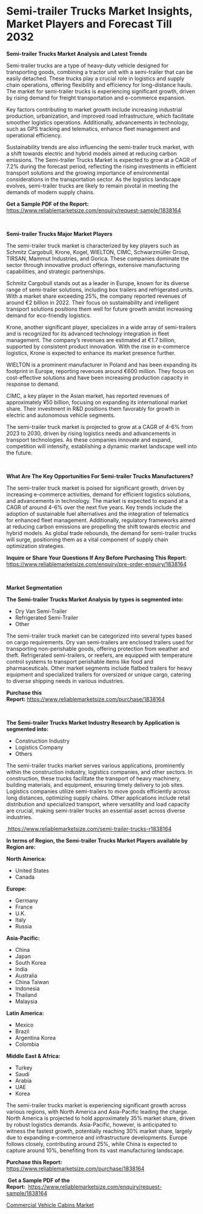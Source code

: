 <p><h1>Semi-trailer Trucks Market Insights, Market Players and Forecast Till 2032</h1></p><p><strong>Semi-trailer Trucks Market Analysis and Latest Trends</strong></p>
<p><p>Semi-trailer trucks are a type of heavy-duty vehicle designed for transporting goods, combining a tractor unit with a semi-trailer that can be easily detached. These trucks play a crucial role in logistics and supply chain operations, offering flexibility and efficiency for long-distance hauls. The market for semi-trailer trucks is experiencing significant growth, driven by rising demand for freight transportation and e-commerce expansion. </p><p>Key factors contributing to market growth include increasing industrial production, urbanization, and improved road infrastructure, which facilitate smoother logistics operations. Additionally, advancements in technology, such as GPS tracking and telematics, enhance fleet management and operational efficiency. </p><p>Sustainability trends are also influencing the semi-trailer truck market, with a shift towards electric and hybrid models aimed at reducing carbon emissions. The Semi-trailer Trucks Market is expected to grow at a CAGR of 7.2% during the forecast period, reflecting the rising investments in efficient transport solutions and the growing importance of environmental considerations in the transportation sector. As the logistics landscape evolves, semi-trailer trucks are likely to remain pivotal in meeting the demands of modern supply chains.</p></p>
<p><strong>Get a Sample PDF of the Report:&nbsp;</strong> <a href="https://www.reliablemarketsize.com/enquiry/request-sample/1838164?utm_campaign=2946&utm_medium=2&utm_source=Github&utm_content=ia&utm_term=31032025&utm_id=semi-trailer-trucks">https://www.reliablemarketsize.com/enquiry/request-sample/1838164</a></p>
<p>&nbsp;</p>
<p><strong>Semi-trailer Trucks Major Market Players</strong></p>
<p><p>The semi-trailer truck market is characterized by key players such as Schmitz Cargobull, Krone, Kogel, WIELTON, CIMC, Schwarzmüller Group, TIRSAN, Mammut Industries, and Gorica. These companies dominate the sector through innovative product offerings, extensive manufacturing capabilities, and strategic partnerships.</p><p>Schmitz Cargobull stands out as a leader in Europe, known for its diverse range of semi-trailer solutions, including box trailers and refrigerated units. With a market share exceeding 25%, the company reported revenues of around €2 billion in 2022. Their focus on sustainability and intelligent transport solutions positions them well for future growth amidst increasing demand for eco-friendly logistics.</p><p>Krone, another significant player, specializes in a wide array of semi-trailers and is recognized for its advanced technology integration in fleet management. The company’s revenues are estimated at €1.7 billion, supported by consistent product innovation. With the rise in e-commerce logistics, Krone is expected to enhance its market presence further.</p><p>WIELTON is a prominent manufacturer in Poland and has been expanding its footprint in Europe, reporting revenues around €600 million. They focus on cost-effective solutions and have been increasing production capacity in response to demand.</p><p>CIMC, a key player in the Asian market, has reported revenues of approximately ¥50 billion, focusing on expanding its international market share. Their investment in R&D positions them favorably for growth in electric and autonomous vehicle segments.</p><p>The semi-trailer truck market is projected to grow at a CAGR of 4-6% from 2023 to 2030, driven by rising logistics needs and advancements in transport technologies. As these companies innovate and expand, competition will intensify, establishing a dynamic market landscape well into the future.</p></p>
<p>&nbsp;</p>
<p><strong>What Are The Key Opportunities For Semi-trailer Trucks Manufacturers?</strong></p>
<p><p>The semi-trailer truck market is poised for significant growth, driven by increasing e-commerce activities, demand for efficient logistics solutions, and advancements in technology. The market is expected to expand at a CAGR of around 4-6% over the next five years. Key trends include the adoption of sustainable fuel alternatives and the integration of telematics for enhanced fleet management. Additionally, regulatory frameworks aimed at reducing carbon emissions are propelling the shift towards electric and hybrid models. As global trade rebounds, the demand for semi-trailer trucks will surge, positioning them as a vital component of supply chain optimization strategies.</p></p>
<p><strong>Inquire or Share Your Questions If Any Before Purchasing This Report:</strong> <a href="https://www.reliablemarketsize.com/enquiry/pre-order-enquiry/1838164?utm_campaign=2946&utm_medium=2&utm_source=Github&utm_content=ia&utm_term=31032025&utm_id=semi-trailer-trucks">https://www.reliablemarketsize.com/enquiry/pre-order-enquiry/1838164</a></p>
<p>&nbsp;</p>
<p><strong>Market Segmentation</strong></p>
<p><strong>The Semi-trailer Trucks Market Analysis by types is segmented into:</strong></p>
<p><ul><li>Dry Van Semi-Trailer</li><li>Refrigerated Semi-Trailer</li><li>Other</li></ul></p>
<p><p>The semi-trailer truck market can be categorized into several types based on cargo requirements. Dry van semi-trailers are enclosed trailers used for transporting non-perishable goods, offering protection from weather and theft. Refrigerated semi-trailers, or reefers, are equipped with temperature control systems to transport perishable items like food and pharmaceuticals. Other market segments include flatbed trailers for heavy equipment and specialized trailers for oversized or unique cargo, catering to diverse shipping needs in various industries.</p></p>
<p><strong>Purchase this Report:&nbsp;</strong><a href="https://www.reliablemarketsize.com/purchase/1838164?utm_campaign=2946&utm_medium=2&utm_source=Github&utm_content=ia&utm_term=31032025&utm_id=semi-trailer-trucks">https://www.reliablemarketsize.com/purchase/1838164</a></p>
<p>&nbsp;</p>
<p><strong>The Semi-trailer Trucks Market Industry Research by Application is segmented into:</strong></p>
<p><ul><li>Construction Industry</li><li>Logistics Company</li><li>Others</li></ul></p>
<p><p>The semi-trailer trucks market serves various applications, prominently within the construction industry, logistics companies, and other sectors. In construction, these trucks facilitate the transport of heavy machinery, building materials, and equipment, ensuring timely delivery to job sites. Logistics companies utilize semi-trailers to move goods efficiently across long distances, optimizing supply chains. Other applications include retail distribution and specialized transport, where versatility and load capacity are crucial, making semi-trailer trucks an essential asset across diverse industries.</p></p>
<p><a href="https://www.reliablemarketsize.com/semi-trailer-trucks-r1838164?utm_campaign=2946&utm_medium=2&utm_source=Github&utm_content=ia&utm_term=31032025&utm_id=semi-trailer-trucks">&nbsp;https://www.reliablemarketsize.com/semi-trailer-trucks-r1838164</a></p>
<p><strong>In terms of Region, the Semi-trailer Trucks Market Players available by Region are:</strong></p>
<p>
    <p> <strong> North America: </strong>
        <ul>
            <li>United States</li>
            <li>Canada</li>
        </ul>
        </p> 
    <p> <strong> Europe: </strong>
        <ul>
            <li>Germany</li>
            <li>France</li>
            <li>U.K.</li>
            <li>Italy</li>
            <li>Russia</li>
        </ul>
        </p> 
    <p> <strong> Asia-Pacific: </strong>
        <ul>
            <li>China</li>
            <li>Japan</li>
            <li>South Korea</li>
            <li>India</li>
            <li>Australia</li>
            <li>China Taiwan</li>
            <li>Indonesia</li>
            <li>Thailand</li>
            <li>Malaysia</li>
        </ul>
        </p> 
    <p> <strong> Latin America: </strong>
        <ul>
            <li>Mexico</li>
            <li>Brazil</li>
            <li>Argentina Korea</li>
            <li>Colombia</li>
        </ul>
        </p> 
    <p> <strong> Middle East & Africa: </strong>
        <ul>
            <li>Turkey</li>
            <li>Saudi</li>
            <li>Arabia</li>
            <li>UAE</li>
            <li>Korea</li>
        </ul>
    </p>
    </p>
<p><p>The semi-trailer trucks market is experiencing significant growth across various regions, with North America and Asia-Pacific leading the charge. North America is projected to hold approximately 35% market share, driven by robust logistics demands. Asia-Pacific, however, is anticipated to witness the fastest growth, potentially reaching 30% market share, largely due to expanding e-commerce and infrastructure developments. Europe follows closely, contributing around 25%, while China is expected to capture around 10%, benefiting from its vast manufacturing landscape.</p></p>
<p><strong>Purchase this Report: </strong><a href="https://www.reliablemarketsize.com/purchase/1838164?utm_campaign=2946&utm_medium=2&utm_source=Github&utm_content=ia&utm_term=31032025&utm_id=semi-trailer-trucks">https://www.reliablemarketsize.com/purchase/1838164</a></p>
<p>&nbsp;<strong>Get a Sample PDF of the Report:&nbsp;&nbsp;</strong><a href="https://www.reliablemarketsize.com/enquiry/request-sample/1838164?utm_campaign=2946&utm_medium=2&utm_source=Github&utm_content=ia&utm_term=31032025&utm_id=semi-trailer-trucks">https://www.reliablemarketsize.com/enquiry/request-sample/1838164</a></p>
<p><strong></strong></p>
<p><p><a href="https://github.com/jenithschijf/Market-Research-Report-List-1/blob/main/commercial-vehicle-cabins-market.md?utm_campaign=2946&utm_medium=2&utm_source=Github&utm_content=ia&utm_term=31032025&utm_id=semi-trailer-trucks">Commercial Vehicle Cabins Market</a></p></p>